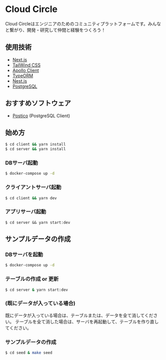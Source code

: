 # Cloud Circle

Cloud Circleはエンジニアのためのコミュニティプラットフォームです。みんなと繋がり、開発・研究して仲間と経験をつくろう！

## 使用技術

- [Next.js](https://nextjs.org/)
- [TailWind CSS](https://tailwindcss.com/docs)
- [Apollo Client](https://www.apollographql.com/docs/react)
- [TypeORM](https://typeorm.io/#/)
- [Nest.js](https://docs.nestjs.com/)
- [PostgreSQL](https://www.postgresql.org/docs/)

## おすすめソフトウェア

- [Postico](https://eggerapps.at/postico/) (PostgreSQL Client)

## 始め方

```bash
$ cd client && yarn install
$ cd server && yarn install
```

### DBサーバ起動
```bash
$ docker-compose up -d
```

### クライアントサーバ起動
```bash
$ cd client && yarn dev
```

### アプリサーバ起動
```
$ cd server && yarn start:dev
```

## サンプルデータの作成

### DBサーバを起動
```bash
$ docker-compose up -d
```

### テーブルの作成 or 更新
```bash
$ cd server & yarn start:dev
```

### (既にデータが入っている場合)
既にデータが入っている場合は、テーブルまたは、データを全て消してください。
テーブルを全て消した場合は、サーバを再起動して、テーブルを作り直してください。

### サンプルデータの作成
```bash
$ cd seed & make seed
```